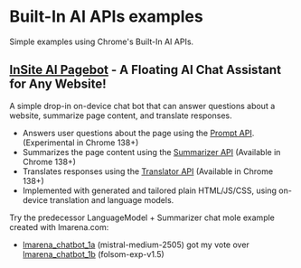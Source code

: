 # Built-In AI APIs examples

Simple examples using Chrome's Built-In AI APIs.

## [InSite AI Pagebot](https://michaelwasserman.github.io/ai-examples/pagebot.html) - A Floating AI Chat Assistant for Any Website!
A simple drop-in on-device chat bot that can answer questions about a website, summarize page content, and translate responses.

  * Answers user questions about the page using the <a target="_blank" href="https://github.com/webmachinelearning/prompt-api">Prompt API</a>. (Experimental in Chrome 138+)
  * Summarizes the page content using the <a target="_blank" href="https://developer.mozilla.org/en-US/docs/Web/API/Summarizer_API">Summarizer API</a> (Available in Chrome 138+)
  * Translates responses using the <a target="_blank" href="https://developer.mozilla.org/en-US/docs/Web/API/Translator_and_Language_Detector_APIs">Translator API</a> (Available in Chrome 138+)
  * Implemented with generated and tailored plain HTML/JS/CSS, using on-device translation and language models.

Try the predecessor LanguageModel + Summarizer chat mole example created with lmarena.com:
  - [lmarena_chatbot_1a](https://michaelwasserman.github.io/ai-examples/lmarena_chatbot_1a.html) (mistral-medium-2505) got my vote over [lmarena_chatbot_1b](https://michaelwasserman.github.io/ai-examples/lmarena_chatbot_1b.html) (folsom-exp-v1.5)